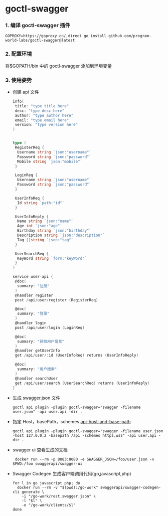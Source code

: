 # goctl-swagger

### 1. 编译 goctl-swagger 插件

```
GOPROXY=https://goproxy.cn/,direct go install github.com/program-world-labs/goctl-swagger@latest
```

### 2. 配置环境

将\$GOPATH/bin 中的 goctl-swagger 添加到环境变量

### 3. 使用姿势

- 创建 api 文件

  ```go
  info(
   title: "type title here"
   desc: "type desc here"
   author: "type author here"
   email: "type email here"
   version: "type version here"
  )


  type (
   RegisterReq {
    Username string `json:"username"`
    Password string `json:"password"`
    Mobile string `json:"mobile"`
   }

   LoginReq {
    Username string `json:"username"`
    Password string `json:"password"`
   }

   UserInfoReq {
    Id string `path:"id"`
   }

   UserInfoReply {
    Name string `json:"name"`
    Age int `json:"age"`
    Birthday string `json:"birthday"`
    Description string `json:"description"`
    Tag []string `json:"tag"`
   }

   UserSearchReq {
    KeyWord string `form:"keyWord"`
   }
  )

  service user-api {
   @doc(
    summary: "注册"
   )
   @handler register
   post /api/user/register (RegisterReq)

   @doc(
    summary: "登录"
   )
   @handler login
   post /api/user/login (LoginReq)

   @doc(
    summary: "获取用户信息"
   )
   @handler getUserInfo
   get /api/user/:id (UserInfoReq) returns (UserInfoReply)

   @doc(
    summary: "用户搜索"
   )
   @handler searchUser
   get /api/user/search (UserSearchReq) returns (UserInfoReply)
  }
  ```

- 生成 swagger.json 文件

  ```shell script
  goctl api plugin -plugin goctl-swagger="swagger -filename user.json" -api user.api -dir .
  ```

- 指定 Host，basePath，schemes [api-host-and-base-path](https://swagger.io/docs/specification/2-0/api-host-and-base-path/)

  ```shell script
  goctl api plugin -plugin goctl-swagger="swagger -filename user.json -host 127.0.0.2 -basepath /api -schemes https,wss" -api user.api -dir .
  ```

- swagger ui 查看生成的文档

  ```shell script
   docker run --rm -p 8083:8080 -e SWAGGER_JSON=/foo/user.json -v $PWD:/foo swaggerapi/swagger-ui
  ```

- Swagger Codegen 生成客户端调用代码(go,javascript,php)

  ```shell script
  for l in go javascript php; do
    docker run --rm -v "$(pwd):/go-work" swaggerapi/swagger-codegen-cli generate \
      -i "/go-work/rest.swagger.json" \
      -l "$l" \
      -o "/go-work/clients/$l"
  done
  ```
